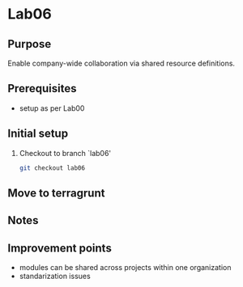 # Lab06

## Purpose

Enable company-wide collaboration via shared resource definitions.

## Prerequisites

- setup as per Lab00

## Initial setup

1. Checkout to branch `lab06'
    ```bash
    git checkout lab06
    ```

## Move to terragrunt


## Notes

## Improvement points

- modules can be shared across projects within one organization
- standarization issues
